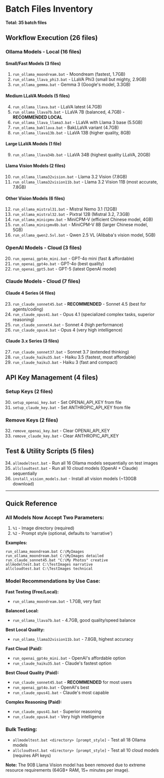 # Batch Files Inventory

**Total: 35 batch files**

## Workflow Execution (26 files)

### Ollama Models - Local (16 files)

#### Small/Fast Models (3 files)
1. `run_ollama_moondream.bat` - Moondream (fastest, 1.7GB)
2. `run_ollama_llava_phi3.bat` - LLaVA Phi3 (small but mighty, 2.9GB)
3. `run_ollama_gemma.bat` - Gemma 3 (Google's model, 3.3GB)

#### Medium LLaVA Models (5 files)
4. `run_ollama_llava.bat` - LLaVA latest (4.7GB)
5. `run_ollama_llava7b.bat` - LLaVA 7B (balanced, 4.7GB) - **RECOMMENDED LOCAL**
6. `run_ollama_llava_llama3.bat` - LLaVA with Llama 3 base (5.5GB)
7. `run_ollama_bakllava.bat` - BakLLaVA variant (4.7GB)
8. `run_ollama_llava13b.bat` - LLaVA 13B (higher quality, 8GB)

#### Large LLaVA Models (1 file)
9. `run_ollama_llava34b.bat` - LLaVA 34B (highest quality LLaVA, 20GB)

#### Llama Vision Models (2 files)
10. `run_ollama_llama32vision.bat` - Llama 3.2 Vision (7.8GB)
11. `run_ollama_llama32vision11b.bat` - Llama 3.2 Vision 11B (most accurate, 7.8GB)

#### Other Vision Models (6 files)
12. `run_ollama_mistral31.bat` - Mistral Nemo 3.1 (12GB)
13. `run_ollama_mistral32.bat` - Pixtral 12B (Mistral 3.2, 7.3GB)
14. `run_ollama_minicpmv.bat` - MiniCPM-V (efficient Chinese model, 4GB)
15. `run_ollama_minicpmv8b.bat` - MiniCPM-V 8B (larger Chinese model, 5GB)
16. `run_ollama_qwen2.5vl.bat` - Qwen 2.5 VL (Alibaba's vision model, 5GB)

### OpenAI Models - Cloud (3 files)
20. `run_openai_gpt4o_mini.bat` - GPT-4o mini (fast & affordable)
21. `run_openai_gpt4o.bat` - GPT-4o (best quality)
22. `run_openai_gpt5.bat` - GPT-5 (latest OpenAI model)

### Claude Models - Cloud (7 files)

#### Claude 4 Series (4 files)
23. `run_claude_sonnet45.bat` - **RECOMMENDED** - Sonnet 4.5 (best for agents/coding)
24. `run_claude_opus41.bat` - Opus 4.1 (specialized complex tasks, superior reasoning)
25. `run_claude_sonnet4.bat` - Sonnet 4 (high performance)
26. `run_claude_opus4.bat` - Opus 4 (very high intelligence)

#### Claude 3.x Series (3 files)
27. `run_claude_sonnet37.bat` - Sonnet 3.7 (extended thinking)
28. `run_claude_haiku35.bat` - Haiku 3.5 (fastest, most affordable)
29. `run_claude_haiku3.bat` - Haiku 3 (fast and compact)

## API Key Management (4 files)

### Setup Keys (2 files)
30. `setup_openai_key.bat` - Set OPENAI_API_KEY from file
31. `setup_claude_key.bat` - Set ANTHROPIC_API_KEY from file

### Remove Keys (2 files)
32. `remove_openai_key.bat` - Clear OPENAI_API_KEY
33. `remove_claude_key.bat` - Clear ANTHROPIC_API_KEY

## Test & Utility Scripts (5 files)

34. `allmodeltest.bat` - Run all 16 Ollama models sequentially on test images
35. `allcloudtest.bat` - Run all 10 cloud models (OpenAI + Claude) sequentially
36. `install_vision_models.bat` - Install all vision models (~130GB download)

---

## Quick Reference

### All Models Now Accept Two Parameters:
1. `%1` - Image directory (required)
2. `%2` - Prompt style (optional, defaults to 'narrative')

**Examples:**
```batch
run_ollama_moondream.bat C:\MyImages
run_ollama_moondream.bat C:\MyImages detailed
run_claude_sonnet45.bat "C:\My Photos" creative
allmodeltest.bat C:\TestImages narrative
allcloudtest.bat C:\TestImages technical
```

### Model Recommendations by Use Case:

**Fast Testing (Free/Local):**
- `run_ollama_moondream.bat` - 1.7GB, very fast

**Balanced Local:**
- `run_ollama_llava7b.bat` - 4.7GB, good quality/speed balance

**Best Local Quality:**
- `run_ollama_llama32vision11b.bat` - 7.8GB, highest accuracy

**Fast Cloud (Paid):**
- `run_openai_gpt4o_mini.bat` - OpenAI's affordable option
- `run_claude_haiku35.bat` - Claude's fastest option

**Best Cloud Quality (Paid):**
- `run_claude_sonnet45.bat` - **RECOMMENDED** for most users
- `run_openai_gpt4o.bat` - OpenAI's best
- `run_claude_opus41.bat` - Claude's most capable

**Complex Reasoning (Paid):**
- `run_claude_opus41.bat` - Superior reasoning
- `run_claude_opus4.bat` - Very high intelligence

### Bulk Testing:
- `allmodeltest.bat <directory> [prompt_style]` - Test all 18 Ollama models
- `allcloudtest.bat <directory> [prompt_style]` - Test all 10 cloud models (requires API keys)

**Note:** The 90B Llama Vision model has been removed due to extreme resource requirements (64GB+ RAM, 15+ minutes per image).
